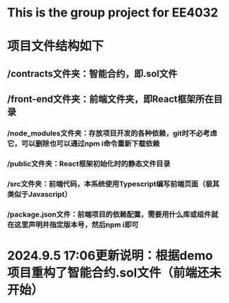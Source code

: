 # This is the group project for EE4032

# 项目文件结构如下
## /contracts文件夹：智能合约，即.sol文件
## /front-end文件夹：前端文件夹，即React框架所在目录
### /node_modules文件夹：存放项目开发的各种依赖，git时不必考虑它，可以删除也可以通过npm i命令重新下载依赖
### /public文件夹：React框架初始化时的静态文件目录
### /src文件夹：前端代码，本系统使用Typescript编写前端页面（极其类似于Javascript）
### /package.json文件：前端项目的依赖配置，需要用什么库或组件就在这里声明并指定版本号，然后npm i即可

# 2024.9.5 17:06更新说明：根据demo项目重构了智能合约.sol文件（前端还未开始）